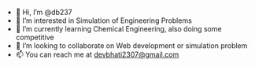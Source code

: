 - 👋 Hi, I’m @db237
- 👀 I’m interested in Simulation of Engineering Problems
- 🌱 I’m currently learning Chemical Engineering, also doing some competitive
- 💞️ I’m looking to collaborate on Web development or simulation problem
- 📫 You can reach me at devbhati2307@gmail.com

